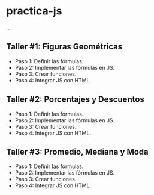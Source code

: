 # practica-js

...

## Taller #1: Figuras Geométricas

- Paso 1: Definir las fórmulas.
- Paso 2: Implementar las fórmulas en JS.
- Paso 3: Crear funciones.
- Paso 4: Integrar JS con HTML.

## Taller #2: Porcentajes y Descuentos

- Paso 1: Definir las fórmulas.
- Paso 2: Implementar las fórmulas en JS.
- Paso 3: Crear funciones.
- Paso 4: Integrar JS con HTML.

## Taller #3: Promedio, Mediana y Moda

- Paso 1: Definir las fórmulas.
- Paso 2: Implementar las fórmulas en JS.
- Paso 3: Crear funciones.
- Paso 4: Integrar JS con HTML.